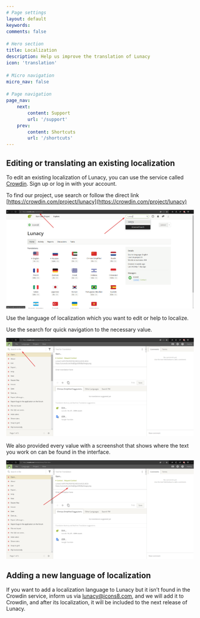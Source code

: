 ```yaml
---
# Page settings
layout: default
keywords:
comments: false

# Hero section
title: Localization
description: Help us improve the translation of Lunacy
icon: 'translation'

# Micro navigation
micro_nav: false

# Page navigation
page_nav:
    next:
        content: Support
        url: '/support'
    prev:
        content: Shortcuts
        url: '/shortcuts'
---
```


## Editing or translating an existing localization

To edit an existing localization of Lunacy, you can use the service called [Crowdin](https://crowdin.com). Sign up or log in with your account.

To find our project, use search or follow the direct link [https://crowdin.com/project/lunacy](https://crowdin.com/project/lunacy)

![Select an object and see its properties](public/localization_find_crowdin_project.png)

Use the language of localization which you want to edit or help to localize.

Use the search for quick navigation to the necessary value.

![Select an object and see its properties](public/localization_crowdin_search.png)

We also provided every value with a screenshot that shows where the text you work on can be found in the interface.

![Select an object and see its properties](public/localization_crowdin_screenshot_link.png)

## Adding a new language of localization

If you want to add a localization language to Lunacy but it isn’t found in the Crowdin service, inform us via lunacy@icons8.com, and we will add it to Сrowdin, and after its localization, it will be included to the next release of Lunacy.